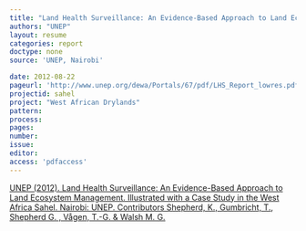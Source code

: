 ```yaml
---
title: "Land Health Surveillance: An Evidence-Based Approach to Land Ecosystem Management."
authors: "UNEP"
layout: resume
categories: report
doctype: none
source: 'UNEP, Nairobi'

date: 2012-08-22
pageurl: 'http://www.unep.org/dewa/Portals/67/pdf/LHS_Report_lowres.pdf'
projectid: sahel
project: "West African Drylands"
pattern:
process:
pages:
number:
issue:
editor:
access: 'pdfaccess'
---
```


[UNEP (2012). Land Health Surveillance: An Evidence-Based Approach to Land Ecosystem Management. Illustrated with a Case Study in the West Africa Sahel. Nairobi: UNEP. Contributors Shepherd, K., Gumbricht, T., Shepherd G. , Vågen, T.-G. & Walsh M. G.](http://www.unep.org/dewa/Portals/67/pdf/LHS_Report_lowres.pdf)
